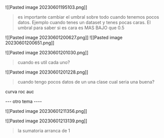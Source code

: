 ![[Pasted image 20230601195103.png]]
> es importante cambiar el umbral sobre todo cuando tenemos pocos datos. Ejemplo cuando tenes un dataset y tenes pocas caras. El umbral para saber si es cara es MAS BAJO que 0.5

![[Pasted image 20230601200627.png]]
![[Pasted image 20230601200651.png]]

![[Pasted image 20230601201030.png]]

> cuando es util cada uno?


![[Pasted image 20230601201228.png]]

> cuando tengo pocos datos de un una clase cual seria una buena?

curva roc
auc



---  otro tema ----


![[Pasted image 20230601211356.png]]

![[Pasted image 20230601213139.png]]

> la sumatoria arranca de 1

